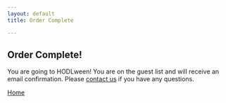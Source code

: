 ```yaml
---
layout: default
title: Order Complete

---
```


<div class="highlight-section3">
    <h2>Order Complete!</h2>
    <div class="white-divider-mid"></div>
    <p>You are going to HODLween! You are on the guest list and will receive an email confirmation. Please <a href="mailto:hodl@bitcoincharlotte.org">contact us</a> if you have any questions.</a></p>
    <a href="/" class="orange-pill-btn">Home</a>
</div>

